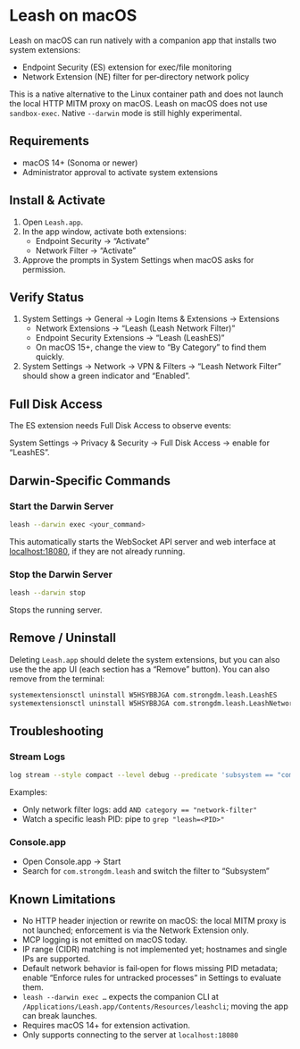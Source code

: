 # Leash on macOS

Leash on macOS can run natively with a companion app that installs two system extensions:

- Endpoint Security (ES) extension for exec/file monitoring
- Network Extension (NE) filter for per‑directory network policy

This is a native alternative to the Linux container path and does not launch the local HTTP MITM proxy on macOS. Leash on macOS does not use `sandbox-exec`. Native `--darwin` mode is still highly experimental.

## Requirements

- macOS 14+ (Sonoma or newer)
- Administrator approval to activate system extensions

## Install & Activate

1. Open `Leash.app`.
2. In the app window, activate both extensions:
   - Endpoint Security -> “Activate”
   - Network Filter -> “Activate”
3. Approve the prompts in System Settings when macOS asks for permission.

## Verify Status

1. System Settings -> General -> Login Items & Extensions -> Extensions
   - Network Extensions -> “Leash (Leash Network Filter)”
   - Endpoint Security Extensions -> “Leash (LeashES)”
   - On macOS 15+, change the view to “By Category” to find them quickly.
2. System Settings -> Network -> VPN & Filters -> “Leash Network Filter” should show a green indicator and “Enabled”.

## Full Disk Access

The ES extension needs Full Disk Access to observe events:

System Settings -> Privacy & Security -> Full Disk Access -> enable for “LeashES”.

## Darwin-Specific Commands

### Start the Darwin Server

```bash
leash --darwin exec <your_command>
```

This automatically starts the WebSocket API server and web interface at [localhost:18080](http://localhost:18080), if they are not already running.

### Stop the Darwin Server

```bash
leash --darwin stop
```

Stops the running server.

## Remove / Uninstall

Deleting `Leash.app` should delete the system extensions, but you can also use the the app UI (each section has a “Remove” button). You can also remove from the terminal:

```bash
systemextensionsctl uninstall W5HSYBBJGA com.strongdm.leash.LeashES
systemextensionsctl uninstall W5HSYBBJGA com.strongdm.leash.LeashNetworkFilter
```

## Troubleshooting

### Stream Logs

```bash
log stream --style compact --level debug --predicate 'subsystem == "com.strongdm.leash"'
```

Examples:
- Only network filter logs: add `AND category == "network-filter"`
- Watch a specific leash PID: pipe to `grep "leash=<PID>"`

### Console.app

- Open Console.app -> Start
- Search for `com.strongdm.leash` and switch the filter to “Subsystem”

## Known Limitations

- No HTTP header injection or rewrite on macOS: the local MITM proxy is not launched; enforcement is via the Network Extension only.
- MCP logging is not emitted on macOS today.
- IP range (CIDR) matching is not implemented yet; hostnames and single IPs are supported.
- Default network behavior is fail‑open for flows missing PID metadata; enable “Enforce rules for untracked processes” in Settings to evaluate them.
- `leash --darwin exec …` expects the companion CLI at `/Applications/Leash.app/Contents/Resources/leashcli`; moving the app can break launches.
- Requires macOS 14+ for extension activation.
- Only supports connecting to the server at `localhost:18080`
